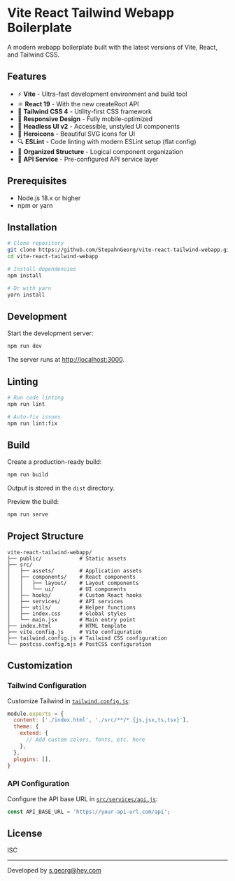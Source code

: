 # Vite React Tailwind Webapp Boilerplate

A modern webapp boilerplate built with the latest versions of Vite, React, and Tailwind CSS.

## Features

- ⚡️ **Vite** - Ultra-fast development environment and build tool
- ⚛️ **React 19** - With the new createRoot API
- 🎨 **Tailwind CSS 4** - Utility-first CSS framework
- 📱 **Responsive Design** - Fully mobile-optimized
- 🧩 **Headless UI v2** - Accessible, unstyled UI components
- 🦸 **Heroicons** - Beautiful SVG icons for UI
- 🔍 **ESLint** - Code linting with modern ESLint setup (flat config)
- 📁 **Organized Structure** - Logical component organization
- 🔄 **API Service** - Pre-configured API service layer

## Prerequisites

- Node.js 18.x or higher
- npm or yarn

## Installation

```bash
# Clone repository
git clone https://github.com/StepahnGeorg/vite-react-tailwind-webapp.git
cd vite-react-tailwind-webapp

# Install dependencies
npm install

# Or with yarn
yarn install
```

## Development

Start the development server:

```bash
npm run dev
```

The server runs at [http://localhost:3000](http://localhost:3000).

## Linting

```bash
# Run code linting
npm run lint

# Auto-fix issues
npm run lint:fix
```

## Build

Create a production-ready build:

```bash
npm run build
```

Output is stored in the `dist` directory.

Preview the build:

```bash
npm run serve
```

## Project Structure

```
vite-react-tailwind-webapp/
├── public/            # Static assets
├── src/
│   ├── assets/        # Application assets
│   ├── components/    # React components
│   │   ├── layout/    # Layout components
│   │   └── ui/        # UI components
│   ├── hooks/         # Custom React hooks
│   ├── services/      # API services
│   ├── utils/         # Helper functions
│   ├── index.css      # Global styles
│   └── main.jsx       # Main entry point
├── index.html         # HTML template
├── vite.config.js     # Vite configuration
├── tailwind.config.js # Tailwind CSS configuration
└── postcss.config.mjs # PostCSS configuration
```

## Customization

### Tailwind Configuration

Customize Tailwind in [`tailwind.config.js`](tailwind.config.js):

```js
module.exports = {
  content: ['./index.html', './src/**/*.{js,jsx,ts,tsx}'],
  theme: {
    extend: {
      // Add custom colors, fonts, etc. here
    },
  },
  plugins: [],
}
```

### API Configuration

Configure the API base URL in [`src/services/api.js`](src/services/api.js):

```js
const API_BASE_URL = 'https://your-api-url.com/api';
```

## License

ISC

---

Developed by [s.georg@hey.com](mailto:s.georg@hey.com)

